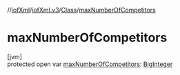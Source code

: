 //[iofXml](../../../index.md)/[iofXml.v3](../index.md)/[Class](index.md)/[maxNumberOfCompetitors](max-number-of-competitors.md)

# maxNumberOfCompetitors

[jvm]\
protected open var [maxNumberOfCompetitors](max-number-of-competitors.md): [BigInteger](https://docs.oracle.com/javase/8/docs/api/java/math/BigInteger.html)
